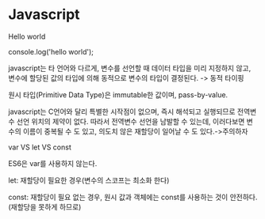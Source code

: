 # Javascript

Hello world

console.log('hello world');


javascript는 타 언어와 다르게, 변수를 선언할 때 데이터 타입을 미리 지정하지 않고, 변수에 할당된 값의 타입에 의해 동적으로 변수의 타입이 결정된다. -> 동적 타이핑


원시 타입(Primitive Data Type)은 immutable한 값이며, pass-by-value.


javascript는 C언어와 달리 특별한 시작점이 없으며, 즉시 해석되고 실행되므로 전역변수 선언 위치의 제약이 없다. 따라서 전역변수 선언을 남발할 수 있는데, 이러다보면 변수의 이름이 중복될 수 도 있고, 의도치 않은 재할당이 일어날 수 도 있다.->주의하자


var VS let VS const

ES6은 var를 사용하지 않는다.

let: 재할당이 필요한 경우(변수의 스코프는 최소화 한다)

const: 재할당이 필요 없는 경우, 원시 값과 객체에는 const를 사용하는 것이 안전하다.(재할당을 못하게 하므로)